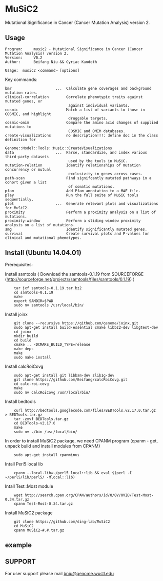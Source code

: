 MuSiC2
===========
Mutational Significance in Cancer (Cancer Mutation Analysis) version 2.

Usage
-----

    Program:     music2 - Mutational Significance in Cancer (Cancer Mutation Analysis) version 2.
    Version:     V0.2
    Author:      Beifang Niu && Cyriac Kandoth

    Usage:  music2 <command> [options]

Key commands:

    bmr                    ...  Calculate gene coverages and background mutation rates.
    clinical-correlation        Correlate phenotypic traits against mutated genes, or       
                                 against individual variants.
    cosmic                      Match a list of variants to those in COSMIC, and highlight  
                                 druggable targets.
    cosmic-omim                 Compare the amino acid changes of supplied mutations to
                                 COSMIC and OMIM databases.
    create-visualizations       no description!!!: define doc in the class definition for
                                 Genome::Model::Tools::Music::CreateVisualizations
    data                   ...  Parse, standardize, and index various third-party datasets  
                                 used by the tools in MuSiC.
    mutation-relation           Identify relationships of mutation concurrency or mutual    
                                 exclusivity in genes across cases.
    path-scan                   Find signifcantly mutated pathways in a cohort given a list 
                                 of somatic mutations.
    pfam                        Add Pfam annotation to a MAF file.
    play                        Run the full suite of MuSiC tools sequentially.
    plot                   ...  Generate relevant plots and visualizations for MuSiC2.
    proximity                   Perform a proximity analysis on a list of mutations.
    proximity-window            Perform a sliding window proximity analysis on a list of mutations.
    smg                         Identify significantly mutated genes.
    survival                    Create survival plots and P-values for clinical and mutational phenotypes.      


Install (Ubuntu 14.04.01)
-------

Prerequisites:

Install samtools ( Download the samtools-0.1.19 from SOURCEFORGE (http://sourceforge.net/projects/samtools/files/samtools/0.1.19) )

        tar jxf samtools-0.1.19.tar.bz2
        cd samtools-0.1.19
        make
        export SAMDIR=$PWD
        sudo mv samtools /usr/local/bin/
      
Install joinx 

        git clone --recursive https://github.com/genome/joinx.git
        sudo apt-get install build-essential cmake libbz2-dev libgtest-dev
        cd joinx
        mkdir build
        cd build
        cmake .. -DCMAKE_BUILD_TYPE=release
        make deps
        make
        sudo make install

Install calcRoiCovg 

        sudo apt-get install git libbam-dev zlib1g-dev
        git clone https://github.com/Beifang/calcRoiCovg.git
        cd calc-roi-covg
        make
        sudo mv calcRoiCovg /usr/local/bin/

Install bedtools 

        curl http://bedtools.googlecode.com/files/BEDTools.v2.17.0.tar.gz > BEDTools.tar.gz
        tar -zxvf BEDTools.tar.gz
        cd BEDTools-v2.17.0
        make
        sudo mv ./bin /usr/local/bin/

In order to install MuSiC2 package, we need CPANM program
(cpanm - get, unpack build and install modules from CPANM)

        sudo apt-get install cpanminus

Intall Perl5 local lib

        cpanm --local-lib=~/perl5 local::lib && eval $(perl -I ~/perl5/lib/perl5/ -Mlocal::lib)

Intall Test::Most module
        
        wget http://search.cpan.org/CPAN/authors/id/O/OV/OVID/Test-Most-0.34.tar.gz
        cpanm Test-Most-0.34.tar.gz

Install MuSiC2 package
        
        git clone https://github.com/ding-lab/MuSiC2
        cd MuSiC2
        cpanm MuSiC2-#.#.tar.gz

example
-------



SUPPORT
-------

For user support please mail bniu@genome.wustl.edu

